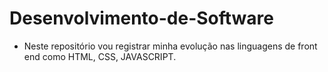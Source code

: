 # Desenvolvimento-de-Software

- Neste repositório vou registrar minha evolução nas linguagens de front end como HTML, CSS, JAVASCRIPT.
